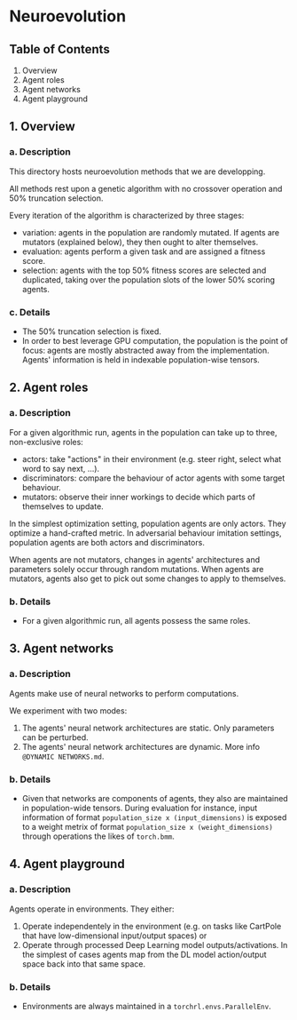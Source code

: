 # Neuroevolution

## Table of Contents

1. Overview
2. Agent roles
3. Agent networks
4. Agent playground

## 1. Overview

### a. Description

This directory hosts neuroevolution methods that we are developping.

All methods rest upon a genetic algorithm with no crossover operation and 50% truncation selection.

Every iteration of the algorithm is characterized by three stages:
- variation: agents in the population are randomly mutated. If agents are mutators (explained below), they then ought to alter themselves.
- evaluation: agents perform a given task and are assigned a fitness score.
- selection: agents with the top 50% fitness scores are selected and duplicated, taking over the population slots of the lower 50% scoring agents.

### c. Details

* The 50% truncation selection is fixed.
* In order to best leverage GPU computation, the population is the point of focus: agents are mostly abstracted away from the implementation. Agents' information is held in indexable population-wise tensors.

## 2. Agent roles

### a. Description

For a given algorithmic run, agents in the population can take up to three, non-exclusive roles:
- actors: take "actions" in their environment (e.g. steer right, select what word to say next, ...).
- discriminators: compare the behaviour of actor agents with some target behaviour.
- mutators: observe their inner workings to decide which parts of themselves to update.

In the simplest optimization setting, population agents are only actors. They optimize a hand-crafted metric.
In adversarial behaviour imitation settings, population agents are both actors and discriminators.

When agents are not mutators, changes in agents' architectures and parameters solely occur through random mutations.
When agents are mutators, agents also get to pick out some changes to apply to themselves.

### b. Details

* For a given algorithmic run, all agents possess the same roles.

## 3. Agent networks

### a. Description

Agents make use of neural networks to perform computations.

We experiment with two modes:
1. The agents' neural network architectures are static. Only parameters can be perturbed.
2. The agents' neural network architectures are dynamic. More info `@DYNAMIC NETWORKS.md`.

### b. Details

* Given that networks are components of agents, they also are maintained in population-wide tensors. During evaluation for instance, input information of format `population_size x (input_dimensions)` is exposed to a weight metrix of format `population_size x (weight_dimensions)` through operations the likes of `torch.bmm`.

## 4. Agent playground

### a. Description

Agents operate in environments. They either:
1) Operate independentely in the environment (e.g. on tasks like CartPole that have low-dimensional input/output spaces)
or
2) Operate through processed Deep Learning model outputs/activations. In the simplest of cases agents map from the DL model action/output space back into that same space.

### b. Details

* Environments are always maintained in a `torchrl.envs.ParallelEnv`.